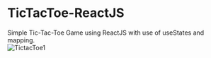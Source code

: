 # TicTacToe-ReactJS
Simple Tic-Tac-Toe Game using ReactJS with use of useStates and mapping. <br/>
![TictacToe1](https://github.com/sebastianceloch/TicTacToe-ReactJS/assets/73536373/d76a0e30-2bb2-4688-ae52-bad59b540719)
